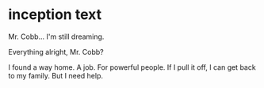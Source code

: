# inception text

Mr. Cobb... I'm still dreaming.

Everything alright, Mr. Cobb?

I found a way home. A job. For
powerful people. If I pull it off,
I can get back to my family. But I
need help.